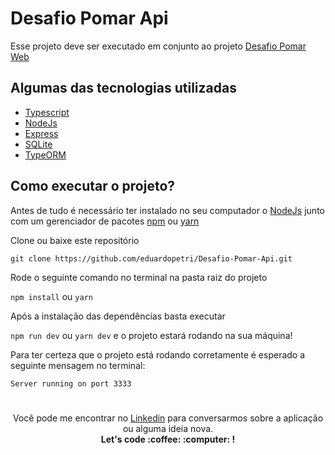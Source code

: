 # Desafio Pomar Api
Esse projeto deve ser executado em conjunto ao projeto [Desafio Pomar Web](https://github.com/eduardopetri/Desafio-Pomar-Web)

## Algumas das tecnologias utilizadas

- [Typescript](https://www.typescriptlang.org/)
- [NodeJs](https://nodejs.org/en/)
- [Express](https://expressjs.com/pt-br/)
- [SQLite](https://www.sqlite.org/index.html)
- [TypeORM](https://typeorm.io/#/)

## Como executar o projeto? 
Antes de tudo é necessário ter instalado no seu computador o [NodeJs](https://nodejs.org/en/) junto com um gerenciador de pacotes [npm](https://www.npmjs.com/) ou [yarn](https://yarnpkg.com/)

Clone ou baixe este repositório 

`git clone https://github.com/eduardopetri/Desafio-Pomar-Api.git `

Rode o seguinte comando no terminal na pasta raiz do projeto

`npm install` ou `yarn`

Após a instalação das dependências basta executar

`npm run dev` ou `yarn dev` e o projeto estará rodando na sua máquina!

Para ter certeza  que o projeto está rodando corretamente é esperado a seguinte mensagem no terminal:

`Server running on port 3333`

#
<p align="center">
Você pode me encontrar no <a href="https://www.linkedin.com/in/eduardo-petri/">Linkedin</a> para conversarmos sobre a aplicação ou alguma ideia nova.<br/> <b>Let's code :coffee: :computer: !</b>
</p>
